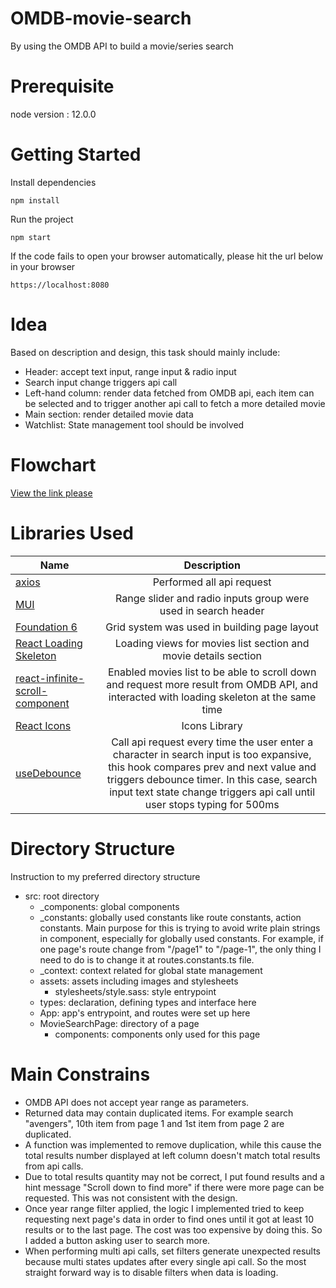 # OMDB-movie-search
By using the OMDB API to build a movie/series search 

# Prerequisite
node version : 12.0.0

# Getting Started
Install dependencies
```
npm install
```
Run the project
```
npm start
```
If the code fails to open your browser automatically, please hit the url below in your browser
```
https://localhost:8080
```
# Idea
Based on description and design, this task should mainly include:
- Header: accept text input, range input & radio input
- Search input change triggers api call
- Left-hand column: render data fetched from OMDB api, each item can be selected and to trigger another api call to fetch a more detailed movie
- Main section: render detailed movie data
- Watchlist: State management tool should be involved
# Flowchart
[View the link please](https://ibb.co/9prPzTb)
# Libraries Used 
| Name        | Description        |
| ------------- |:-------------:|
| [axios](https://github.com/axios/axios)     | Performed all api request | 
| [MUI](https://mui.com/)     | Range slider and radio inputs group were used in search header | 
| [Foundation 6](https://get.foundation/sites/docs/)     | Grid system was used in building page layout  |
| [React Loading Skeleton](https://github.com/dvtng/react-loading-skeleton#readme) | Loading views for movies list section and movie details section  |
| [react-infinite-scroll-component](https://github.com/ankeetmaini/react-infinite-scroll-component#readme) | Enabled movies list to be able to scroll down and request more result from OMDB API, and interacted with loading skeleton at the same time  |
| [React Icons](https://react-icons.github.io/react-icons/)     | Icons Library | 
| [useDebounce](https://github.com/xnimorz/use-debounce)     | Call api request every time the user enter a character in search input is too expansive, this hook compares prev and next value and triggers debounce timer. In this case, search input text state change triggers api call until user stops typing for 500ms  | 
# Directory Structure
Instruction to my preferred directory structure
- src: root directory 
   - _components: global components
   - _constants: globally used constants like route constants, action constants. Main purpose for this is trying to avoid write plain strings in component, especially for globally used constants. For example, if one page's route change from "/page1" to "/page-1", the only thing I need to do is to change it at routes.constants.ts file.
   - _context: context related for global state management
   - assets: assets including images and stylesheets
      - stylesheets/style.sass: style entrypoint 
   - types: declaration, defining types and interface here
   - App: app's entrypoint, and routes were set up here
   - MovieSearchPage: directory of a page
      - components: components only used for this page
# Main Constrains
- OMDB API does not accept year range as parameters.
- Returned data may contain duplicated items. For example search "avengers", 10th item from page 1 and 1st item from page 2 are duplicated.
- A function was implemented to remove duplication, while this cause the total results number displayed at left column doesn't match total results from api calls.
- Due to total results quantity may not be correct, I put found results and a hint message "Scroll down to find more" if there were more page can be requested. This was not consistent with the design.
- Once year range filter applied, the logic I implemented tried to keep requesting next page's data in order to find ones until it got at least 10 results or to the last page. The cost was too expensive by doing this. So I added a button asking user to search more.
- When performing multi api calls, set filters generate unexpected results because multi states updates after every single api call. So the most straight forward way is to disable filters when data is loading.

  
